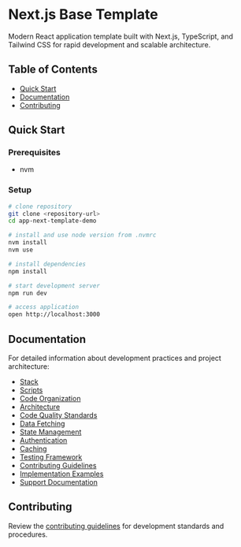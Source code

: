 # Next.js Base Template

Modern React application template built with Next.js, TypeScript, and Tailwind CSS for rapid development and scalable architecture.

## Table of Contents

- [Quick Start](#quick-start)
- [Documentation](#documentation)
- [Contributing](#contributing)

## Quick Start

### Prerequisites

- nvm

### Setup

```bash
# clone repository
git clone <repository-url>
cd app-next-template-demo

# install and use node version from .nvmrc
nvm install
nvm use

# install dependencies
npm install

# start development server
npm run dev

# access application
open http://localhost:3000
```

## Documentation

For detailed information about development practices and project architecture:

- [Stack](docs/stack.md)
- [Scripts](docs/scripts.md)
- [Code Organization](docs/code-organization.md)
- [Architecture](docs/architecture.md)
- [Code Quality Standards](docs/code-quality.md)
- [Data Fetching](docs/data-fetching.md)
- [State Management](docs/state-management.md)
- [Authentication](docs/authentication.md)
- [Caching](docs/caching.md)
- [Testing Framework](docs/testing.md)
- [Contributing Guidelines](docs/contributing.md)
- [Implementation Examples](docs/examples.md)
- [Support Documentation](docs/support.md)

## Contributing

Review the [contributing guidelines](docs/contributing.md) for development standards and procedures.
